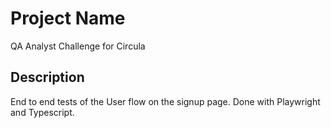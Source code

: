 # Project Name

QA Analyst Challenge for Circula

## Description

End to end tests of the User flow on the signup page.
Done with Playwright and Typescript.
